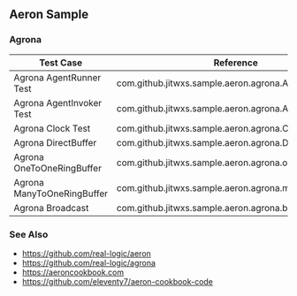 ## Aeron Sample

### Agrona

| Test Case                  | Reference                                               |
| -------------------------- | ------------------------------------------------------- |
| Agrona AgentRunner Test    | com.github.jitwxs.sample.aeron.agrona.AgentRunnerTest   |
| Agrona AgentInvoker Test   | com.github.jitwxs.sample.aeron.agrona.AgentInvokerTest  |
| Agrona Clock Test          | com.github.jitwxs.sample.aeron.agrona.ClockTests        |
| Agrona DirectBuffer        | com.github.jitwxs.sample.aeron.agrona.DirectBufferTests |
| Agrona OneToOneRingBuffer  | com.github.jitwxs.sample.aeron.agrona.onetoone          |
| Agrona ManyToOneRingBuffer | com.github.jitwxs.sample.aeron.agrona.manytoone         |
| Agrona Broadcast           | com.github.jitwxs.sample.aeron.agrona.broadcast         |

### See Also

- https://github.com/real-logic/aeron
- https://github.com/real-logic/agrona
- https://aeroncookbook.com
- https://github.com/eleventy7/aeron-cookbook-code

